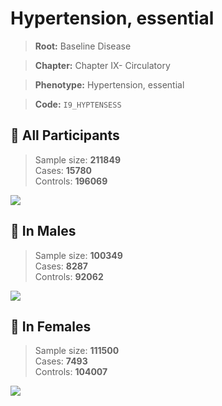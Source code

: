 # Hypertension, essential

> **Root:** Baseline Disease  

> **Chapter:** Chapter IX- Circulatory  

> **Phenotype:** Hypertension, essential  

> **Code:** `I9_HYPTENSESS`

## 🧪 All Participants  
> Sample size: **211849**  
> Cases: **15780**  
> Controls: **196069**
<img src="/Disease/Figures/ALL/Baseline/I9_HYPTENSESS.png"/>
<CsvTable src="/public/Disease/Data/ALL/Baseline/LG_I9_HYPTENSESS.csv" label="🔍 View full results" />

## 👨 In Males  
> Sample size: **100349**  
> Cases: **8287**  
> Controls: **92062**
<img src="/Disease/Figures/Male/Baseline/I9_HYPTENSESS.png"/>
<CsvTable src="/public/Disease/Data/Male/Baseline/LG_I9_HYPTENSESS.csv" label="🔍 View full results" />

## 👩 In Females  
> Sample size: **111500**  
> Cases: **7493**  
> Controls: **104007**
<img src="/Disease/Figures/Female/Baseline/I9_HYPTENSESS.png"/>
<CsvTable src="/public/Disease/Data/Female/Baseline/LG_I9_HYPTENSESS.csv" label="🔍 View full results" />
